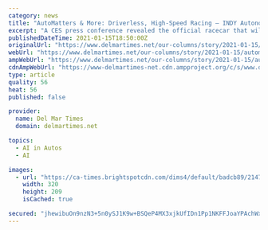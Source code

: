 ```yaml
---
category: news
title: "AutoMatters & More: Driverless, High-Speed Racing — INDY Autonomous Challenge"
excerpt: "A CES press conference revealed the official racecar that will be raced in the Indy Autonomous Challenge (IAC), a race on Oct. 23, 2021 for autonomous, high-speed, open wheel racecars at the Indianapolis Motor Speedway."
publishedDateTime: 2021-01-15T18:50:00Z
originalUrl: "https://www.delmartimes.net/our-columns/story/2021-01-15/automatters-more-driverless-high-speed-racing-indy-autonomous-challenge"
webUrl: "https://www.delmartimes.net/our-columns/story/2021-01-15/automatters-more-driverless-high-speed-racing-indy-autonomous-challenge"
ampWebUrl: "https://www.delmartimes.net/our-columns/story/2021-01-15/automatters-more-driverless-high-speed-racing-indy-autonomous-challenge?_amp=true"
cdnAmpWebUrl: "https://www-delmartimes-net.cdn.ampproject.org/c/s/www.delmartimes.net/our-columns/story/2021-01-15/automatters-more-driverless-high-speed-racing-indy-autonomous-challenge?_amp=true"
type: article
quality: 56
heat: 56
published: false

provider:
  name: Del Mar Times
  domain: delmartimes.net

topics:
  - AI in Autos
  - AI

images:
  - url: "https://ca-times.brightspotcdn.com/dims4/default/badcb89/2147483647/strip/true/crop/1546x1010+127+0/resize/320x209!/quality/90/?url=https%3A%2F%2Fcalifornia-times-brightspot.s3.amazonaws.com%2Ffb%2Fc4%2F56e3ec9e4d3aba400d380add9530%2Fcaption-1-toto-wolff-sir-jim-ratcliffe-ola-ka-ellenius.jpg"
    width: 320
    height: 209
    isCached: true

secured: "jhewibuOn9nzN3+5n0ySJ1K9w+BSQeP4MX3xjkUfIDn1Pp1NKFFJoaYPAchWxzLSiHwYWwQntI/swrk6mZADLin9his+NU4qSBEFoSJuWlVYjeRikJu9inPNLShvAbDMbMPRP1lfP7GxSIlzYFNeY/SWKlqNMx+08HqmNresDuZUnKTqKKaTFn7TPoJJ/MLfTtSs2iTxYJKVfxpyFBCPqY7diyxQAtJLDEsQatJatx3/M9sq3oOT+YtctlJeULrPooDF3Q2RqjXo3cLIfz3L+J6avVTbkud86gUS6aZEW667LBqBxcj5UJGQImEvcpGb0v7EE5RBCUIy53gGjNwPZ+n9IV+9XqTPDAjM3S8AT+8=;F7ADWhuDytOBl/KwLpU2yA=="
---
```


